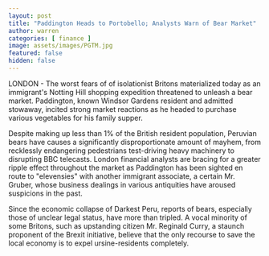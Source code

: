 ```yaml
---
layout: post
title: "Paddington Heads to Portobello; Analysts Warn of Bear Market"
author: warren
categories: [ finance ]
image: assets/images/PGTM.jpg
featured: false
hidden: false
---
```


LONDON - The worst fears of of isolationist Britons materialized today as an immigrant's Notting Hill shopping expedition threatened to unleash a bear market. Paddington, known Windsor Gardens resident and admitted stowaway, incited strong market reactions as he headed to purchase various vegetables for his family supper. 

Despite making up less than 1% of the British resident population, Peruvian bears have causes a significantly disproportionate amount of mayhem, from recklessly endangering pedestrians test-driving heavy machinery to disrupting BBC telecasts. London financial analysts are bracing for a greater ripple effect throughout the market as Paddington has been sighted en route to "elevensies" with another immigrant associate, a certain Mr. Gruber, whose business dealings in various antiquities have aroused suspicions in the past.  

Since the economic collapse of Darkest Peru, reports of bears, especially those of unclear legal status, have more than tripled. A vocal minority of some Britons, such as upstanding citizen Mr. Reginald Curry, a staunch proponent of the Brexit initiative, believe that the only recourse to save the local economy is to expel ursine-residents completely.
